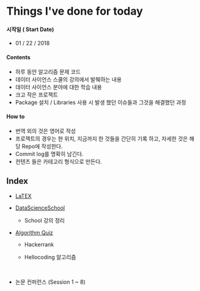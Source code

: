 # Things I've done for today



#### 시작일 ( Start Date)
* 01 / 22 / 2018

#### Contents

* 하루 동안 알고리즘 문제 코드
* 데이터 사이언스 스쿨의 강의에서 발췌하는 내용 
* 데이터 사이언스 분야에 대한 학습 내용 
* 크고 작은 프로젝트
* Package 설치 / Libraries 사용 시 발생 했던 이슈들과 그것을 해결했던 과정





#### How to 

- 번역 외의 것은 영어로 작성 
- 프로젝트의 경우는 현 위치, 지금까지 한 것들을 간단히 기록 하고, 자세한 것은 해당 Repo에 작성한다. 
- Commit log를 명확히 남긴다. 
- 컨텐츠 들은 카테고리 형식으로 만든다.


## Index

* [LaTEX](https://github.com/minus31/TID/tree/master/LaTEX)


* [DataScienceSchool](https://github.com/minus31/DataScienceSchool)

  - School 강의 정리 

* [Algorithm Quiz](https://github.com/minus31/TID/tree/master/AlgorithmQuiz)

  * Hackerrank

  * Hellocoding 알고리즘

    ​

* 논문 컨퍼런스 (Session 1 ~ 8)

